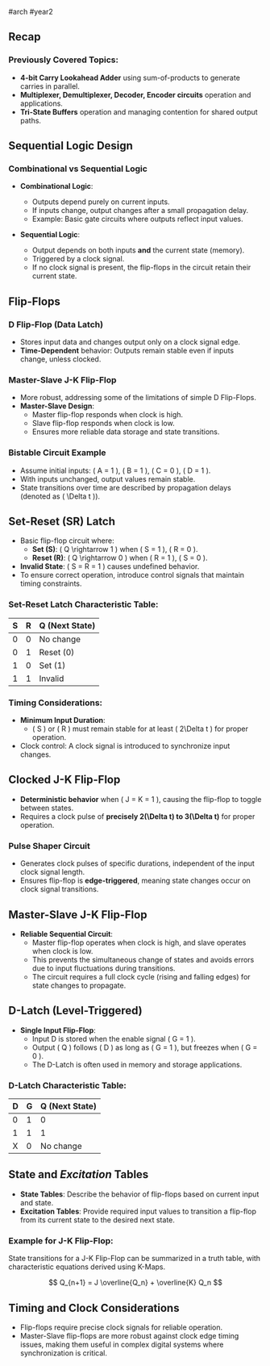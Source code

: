 #arch #year2 
## Recap
### Previously Covered Topics:
- **4-bit Carry Lookahead Adder** using sum-of-products to generate carries in parallel.
- **Multiplexer, Demultiplexer, Decoder, Encoder circuits** operation and applications.
- **Tri-State Buffers** operation and managing contention for shared output paths.

## Sequential Logic Design

### Combinational vs Sequential Logic
- **Combinational Logic**: 
    - Outputs depend purely on current inputs.
    - If inputs change, output changes after a small propagation delay.
    - Example: Basic gate circuits where outputs reflect input values.
  
- **Sequential Logic**:
    - Output depends on both inputs **and** the current state (memory).
    - Triggered by a clock signal.
    - If no clock signal is present, the flip-flops in the circuit retain their current state.

## Flip-Flops

### D Flip-Flop (Data Latch)
- Stores input data and changes output only on a clock signal edge.
- **Time-Dependent** behavior: Outputs remain stable even if inputs change, unless clocked.
  
### Master-Slave J-K Flip-Flop
- More robust, addressing some of the limitations of simple D Flip-Flops.
- **Master-Slave Design**: 
    - Master flip-flop responds when clock is high.
    - Slave flip-flop responds when clock is low.
    - Ensures more reliable data storage and state transitions.

### Bistable Circuit Example
- Assume initial inputs: \( A = 1 \), \( B = 1 \), \( C = 0 \), \( D = 1 \).
- With inputs unchanged, output values remain stable. 
- State transitions over time are described by propagation delays (denoted as \( \Delta t \)).

## Set-Reset (SR) Latch
- Basic flip-flop circuit where:
    - **Set (S)**: \( Q \rightarrow 1 \) when \( S = 1 \), \( R = 0 \).
    - **Reset (R)**: \( Q \rightarrow 0 \) when \( R = 1 \), \( S = 0 \).
- **Invalid State**: \( S = R = 1 \) causes undefined behavior.
- To ensure correct operation, introduce control signals that maintain timing constraints.

### Set-Reset Latch Characteristic Table:
| S  | R  | Q (Next State) |
|----|----|----------------|
| 0  | 0  | No change       |
| 0  | 1  | Reset (0)       |
| 1  | 0  | Set (1)         |
| 1  | 1  | Invalid         |

### Timing Considerations:
- **Minimum Input Duration**: 
    - \( S \) or \( R \) must remain stable for at least \( 2\Delta t \) for proper operation.
- Clock control: A clock signal is introduced to synchronize input changes.

## Clocked J-K Flip-Flop
- **Deterministic behavior** when \( J = K = 1 \), causing the flip-flop to toggle between states.
- Requires a clock pulse of **precisely 2\(\Delta t\) to 3\(\Delta t\)** for proper operation.

### Pulse Shaper Circuit
- Generates clock pulses of specific durations, independent of the input clock signal length.
- Ensures flip-flop is **edge-triggered**, meaning state changes occur on clock signal transitions.

## Master-Slave J-K Flip-Flop
- **Reliable Sequential Circuit**:
    - Master flip-flop operates when clock is high, and slave operates when clock is low.
    - This prevents the simultaneous change of states and avoids errors due to input fluctuations during transitions.
    - The circuit requires a full clock cycle (rising and falling edges) for state changes to propagate.

## D-Latch (Level-Triggered)
- **Single Input Flip-Flop**:
    - Input D is stored when the enable signal \( G = 1 \).
    - Output \( Q \) follows \( D \) as long as \( G = 1 \), but freezes when \( G = 0 \).
    - The D-Latch is often used in memory and storage applications.

### D-Latch Characteristic Table:
| D  | G  | Q (Next State) |
|----|----|----------------|
| 0  | 1  | 0              |
| 1  | 1  | 1              |
| X  | 0  | No change      |

## State and *Excitation* Tables
- **State Tables**: Describe the behavior of flip-flops based on current input and state.
- **Excitation Tables**: Provide required input values to transition a flip-flop from its current state to the desired next state.

### Example for J-K Flip-Flop:
State transitions for a J-K Flip-Flop can be summarized in a truth table, with characteristic equations derived using K-Maps.

$$
Q_{n+1} = J \overline{Q_n} + \overline{K} Q_n
$$

## Timing and Clock Considerations
- Flip-flops require precise clock signals for reliable operation.
- Master-Slave flip-flops are more robust against clock edge timing issues, making them useful in complex digital systems where synchronization is critical.
